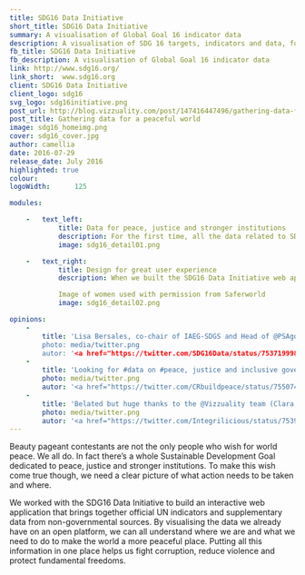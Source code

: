 ```yaml
---
title: SDG16 Data Initiative      
short_title: SDG16 Data Initiative
summary: A visualisation of Global Goal 16 indicator data    
description: A visualisation of SDG 16 targets, indicators and data, for a world with peace, justice and stronger instituitions  
fb_title: SDG16 Data Initiative   
fb_description: A visualisation of Global Goal 16 indicator data
link: http://www.sdg16.org/       
link_short:  www.sdg16.org
client: SDG16 Data Initiative      
client_logo: sdg16
svg_logo: sdg16initiative.png    
post_url: http://blog.vizzuality.com/post/147416447496/gathering-data-for-a-peaceful-world   
post_title: Gathering data for a peaceful world 
image: sdg16_homeimg.png      
cover: sdg16_cover.jpg      
author: camellia     
date: 2016-07-29       
release_date: July 2016             
highlighted: true
colour: 
logoWidth:      125

modules:

    -   text_left: 
            title: Data for peace, justice and stronger institutions
            description: For the first time, all the data related to SDG 16 targets are in one place. Drawing on our experience of building the Government Data Alliance dashboard, we’ve made a web application that quickly introduces people to SDG 16 targets and the data to track them. The data comes from 30 different sources, including UN agencies, the World Bank, Transparency International, and Gallup. We used CARTO Engine to pull all the data together, query all the different databases at once and instantly see the data for the map or country we’re interested in. If you want to download the data, you can do that too, or use the geometrics to draw your own map. 
            image: sdg16_detail01.png

    -   text_right: 
            title: Design for great user experience
            description: When we built the SDG16 Data Initiative web application we wanted to create the best user experience possible. We think we’ve achieved this with a careful selection of typography, colours and interactions. The serif font Lora adds personality to the headings and titles while a simple colour scale helps people understand how to interact with the map. By applying transversal navigation to the application we’ve been able to guide people towards additional content and extra features, such as a country comparison tool. The result is a delightful, intuitive application that makes global data on peace and justice transparent.

            Image of women used with permission from Saferworld   
            image: sdg16_detail02.png

opinions:
    -
        title: 'Lisa Bersales, co-chair of IAEG-SDGS and Head of @PSAgovph welcomes the #SDG16 Data Initiative with one word: "Wow!"''
        photo: media/twitter.png
        autor: '<a href="https://twitter.com/SDG16Data/status/753719998003175424">SDG16 Data Initiative</a>'
    -
        title: 'Looking for #data on #peace, justice and inclusive governance? Great new resource from @SDG16Data <a href='http://www.sdg16.org/'>sdg16.org</a>'
        photo: media/twitter.png
        autor: '<a href="https://twitter.com/CRbuildpeace/status/755074426664841216">ConciliationResource</a>' 
    -
        title: 'Belated but huge thanks to the @Vizzuality team (Clara, Sergio et al) for making http://sdg16.org happen nearly overnight'
        photo: media/twitter.png
        autor: '<a href="https://twitter.com/Integrilicious/status/753909552983248896">Nathaniel Heller</a>'   
---
```

Beauty pageant contestants are not the only people who wish for world peace. We all do. In fact there’s a whole Sustainable Development Goal dedicated to peace, justice and stronger institutions. To make this wish come true though, we need a clear picture of what action needs to be taken and where. 

We worked with the SDG16 Data Initiative to build an interactive web application that brings together official UN indicators and supplementary data from non-governmental sources. By visualising the data we already have on an open platform, we can all understand where we are and what we need to do to make the world a more peaceful place. Putting all this information in one place helps us fight corruption, reduce violence and protect fundamental freedoms.

